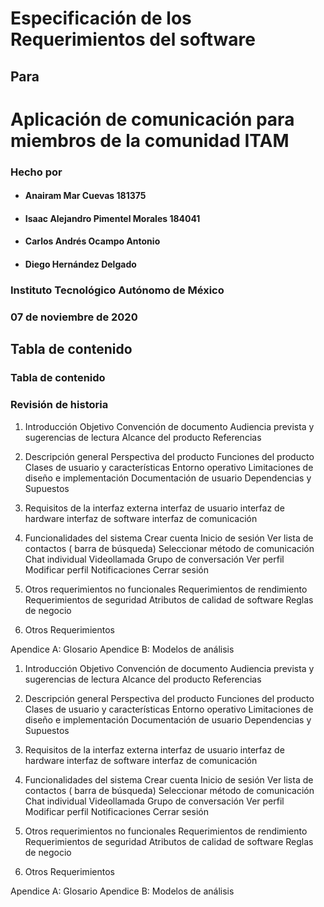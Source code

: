 # Especificación de los Requerimientos del software
## Para 
# Aplicación de comunicación para miembros de la comunidad ITAM

### Hecho por 
- #### Anairam Mar Cuevas 181375
- #### Isaac Alejandro Pimentel Morales 184041 
- #### Carlos Andrés Ocampo Antonio 
- #### Diego Hernández Delgado 

### Instituto Tecnológico Autónomo de México
### 07 de noviembre de 2020

## Tabla de contenido

### Tabla de contenido
### Revisión de historia
1. Introducción
Objetivo 
Convención de documento
Audiencia prevista y sugerencias de lectura
Alcance del producto
Referencias

2. Descripción general
Perspectiva del producto
Funciones del producto
Clases de usuario y características
Entorno operativo
Limitaciones de diseño e implementación
Documentación de usuario
Dependencias y Supuestos

3. Requisitos de la interfaz externa
interfaz de usuario
interfaz de hardware
interfaz de software
interfaz de comunicación

4. Funcionalidades del sistema
Crear cuenta
Inicio de sesión
Ver lista de contactos ( barra de búsqueda)
Seleccionar método de comunicación
Chat individual
Videollamada
Grupo de conversación
Ver perfil
Modificar perfil
Notificaciones
Cerrar sesión

5. Otros requerimientos no funcionales
Requerimientos de rendimiento
Requerimientos de seguridad
Atributos de calidad de software 
Reglas de negocio

6. Otros Requerimientos

Apendice A: Glosario
Apendice B: Modelos de análisis

1. Introducción
Objetivo 
Convención de documento
Audiencia prevista y sugerencias de lectura
Alcance del producto
Referencias

2. Descripción general
Perspectiva del producto
Funciones del producto
Clases de usuario y características
Entorno operativo
Limitaciones de diseño e implementación
Documentación de usuario
Dependencias y Supuestos

3. Requisitos de la interfaz externa
interfaz de usuario
interfaz de hardware
interfaz de software
interfaz de comunicación

4. Funcionalidades del sistema
Crear cuenta
Inicio de sesión
Ver lista de contactos ( barra de búsqueda)
Seleccionar método de comunicación
Chat individual
Videollamada
Grupo de conversación
Ver perfil
Modificar perfil
Notificaciones
Cerrar sesión

5. Otros requerimientos no funcionales
Requerimientos de rendimiento
Requerimientos de seguridad
Atributos de calidad de software 
Reglas de negocio

6. Otros Requerimientos

Apendice A: Glosario
Apendice B: Modelos de análisis










